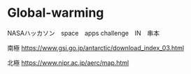 # Global-warming

NASAハッカソン　space　apps challenge　IN　串本


南極
https://www.gsi.go.jp/antarctic/download_index_03.html

北極
https://www.nipr.ac.jp/aerc/map.html

